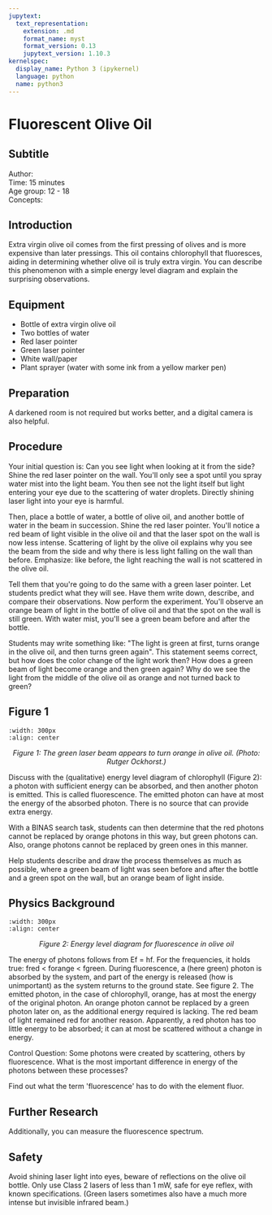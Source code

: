 ```yaml
---
jupytext:
  text_representation:
    extension: .md
    format_name: myst
    format_version: 0.13
    jupytext_version: 1.10.3
kernelspec:
  display_name: Python 3 (ipykernel)
  language: python
  name: python3
---
```


# Fluorescent Olive Oil

## Subtitle



Author:     \
Time:	15 minutes  	\
Age group:	12 - 18\
Concepts:	

## Introduction

Extra virgin olive oil comes from the first pressing of olives and is more expensive than later pressings. This oil contains chlorophyll that fluoresces, aiding in determining whether olive oil is truly extra virgin. You can describe this phenomenon with a simple energy level diagram and explain the surprising observations.

## Equipment

- Bottle of extra virgin olive oil
- Two bottles of water
- Red laser pointer
- Green laser pointer
- White wall/paper
- Plant sprayer (water with some ink from a yellow marker pen)

## Preparation

A darkened room is not required but works better, and a digital camera is also helpful.

## Procedure

Your initial question is: Can you see light when looking at it from the side? Shine the red laser pointer on the wall. You'll only see a spot until you spray water mist into the light beam. You then see not the light itself but light entering your eye due to the scattering of water droplets. Directly shining laser light into your eye is harmful.

Then, place a bottle of water, a bottle of olive oil, and another bottle of water in the beam in succession. Shine the red laser pointer. You'll notice a red beam of light visible in the olive oil and that the laser spot on the wall is now less intense. Scattering of light by the olive oil explains why you see the beam from the side and why there is less light falling on the wall than before. Emphasize: like before, the light reaching the wall is not scattered in the olive oil.

Tell them that you're going to do the same with a green laser pointer. Let students predict what they will see. Have them write down, describe, and compare their observations. Now perform the experiment. You'll observe an orange beam of light in the bottle of olive oil and that the spot on the wall is still green. With water mist, you'll see a green beam before and after the bottle.

Students may write something like: "The light is green at first, turns orange in the olive oil, and then turns green again". This statement seems correct, but how does the color change of the light work then? How does a green beam of light become orange and then green again? Why do we see the light from the middle of the olive oil as orange and not turned back to green?

## Figure 1

```{image} demo87_figure1.jpg
:width: 300px
:align: center
```

<center><i> Figure 1: The green laser beam appears to turn orange in olive oil. (Photo: Rutger Ockhorst.) </center> </i>

Discuss with the (qualitative) energy level diagram of chlorophyll (Figure 2): a photon with sufficient energy can be absorbed, and then another photon is emitted. This is called fluorescence. The emitted photon can have at most the energy of the absorbed photon. There is no source that can provide extra energy.

With a BINAS search task, students can then determine that the red photons cannot be replaced by orange photons in this way, but green photons can. Also, orange photons cannot be replaced by green ones in this manner.

Help students describe and draw the process themselves as much as possible, where a green beam of light was seen before and after the bottle and a green spot on the wall, but an orange beam of light inside.

## Physics Background

```{image} demo87_figure2.jpg
:width: 300px
:align: center
```
<center><i> Figure 2: Energy level diagram for fluorescence in olive oil </center> </i>

The energy of photons follows from Ef = hf. For the frequencies, it holds true: fred < forange < fgreen. During fluorescence, a (here green) photon is absorbed by the system, and part of the energy is released (how is unimportant) as the system returns to the ground state. See figure 2. The emitted photon, in the case of chlorophyll, orange, has at most the energy of the original photon. An orange photon cannot be replaced by a green photon later on, as the additional energy required is lacking. The red beam of light remained red for another reason. Apparently, a red photon has too little energy to be absorbed; it can at most be scattered without a change in energy.

Control Question: Some photons were created by scattering, others by fluorescence. What is the most important difference in energy of the photons between these processes?

Find out what the term 'fluorescence' has to do with the element fluor.

## Further Research

Additionally, you can measure the fluorescence spectrum.

## Safety

Avoid shining laser light into eyes, beware of reflections on the olive oil bottle. Only use Class 2 lasers of less than 1 mW, safe for eye reflex, with known specifications. (Green lasers sometimes also have a much more intense but invisible infrared beam.)


